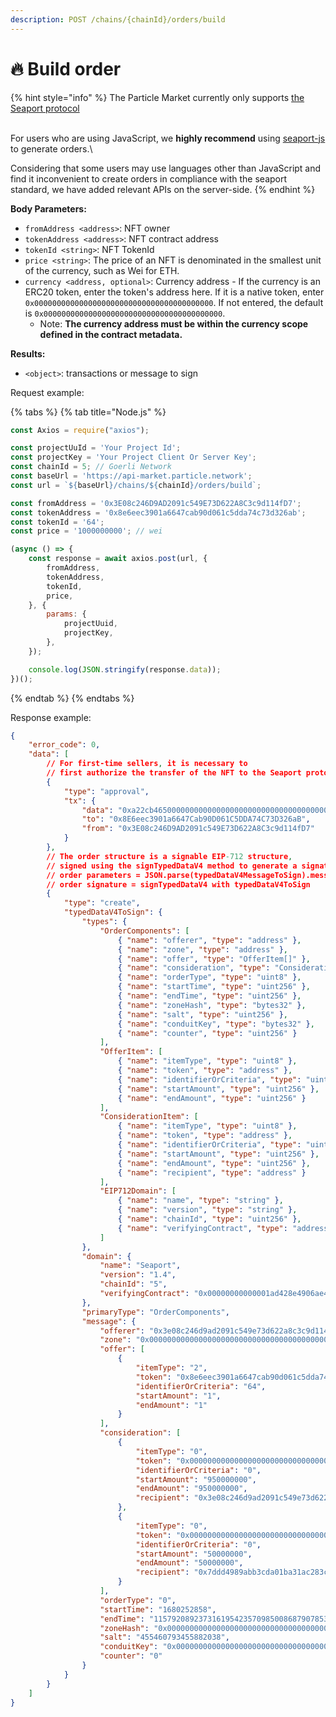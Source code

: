 ```yaml
---
description: POST /chains/{chainId}/orders/build
---
```


# 🔥 Build order

{% hint style="info" %}
The Particle Market currently only supports [the Seaport protocol](https://github.com/ProjectOpenSea/seaport)

\
For users who are using JavaScript, we **highly recommend** using [seaport-js](https://github.com/ProjectOpenSea/seaport-js) to generate orders.\


Considering that some users may use languages other than JavaScript and find it inconvenient to create orders in compliance with the seaport standard, we have added relevant APIs on the server-side.
{% endhint %}

**Body Parameters:**

* `fromAddress <address>`: NFT owner
* `tokenAddress <address>`: NFT contract address
* `tokenId <string>`: NFT TokenId
* `price <string>`: The price of an NFT is denominated in the smallest unit of the currency, such as Wei for ETH.
* `currency <address, optional>`: Currency address - If the currency is an ERC20 token, enter the token's address here. If it is a native token, enter `0x0000000000000000000000000000000000000000`. If not entered, the default is `0x0000000000000000000000000000000000000000`.
  * Note: **The currency address must be within the currency scope defined in the contract metadata.**

**Results:**

* `<object>`: transactions or message to sign

Request example:

{% tabs %}
{% tab title="Node.js" %}
```javascript
const Axios = require("axios");

const projectUuId = 'Your Project Id';
const projectKey = 'Your Project Client Or Server Key';
const chainId = 5; // Goerli Network
const baseUrl = 'https://api-market.particle.network';
const url = `${baseUrl}/chains/${chainId}/orders/build`;

const fromAddress = '0x3E08c246D9AD2091c549E73D622A8C3c9d114fD7';
const tokenAddress = '0x8e6eec3901a6647cab90d061c5dda74c73d326ab';
const tokenId = '64';
const price = '1000000000'; // wei

(async () => {
    const response = await axios.post(url, {
        fromAddress,
        tokenAddress,
        tokenId,
        price,
    }, {
        params: {
            projectUuid,
            projectKey,
        },
    });

    console.log(JSON.stringify(response.data));
})();
```
{% endtab %}
{% endtabs %}

Response example:

```json
{
    "error_code": 0,
    "data": [
        // For first-time sellers, it is necessary to 
        // first authorize the transfer of the NFT to the Seaport protocol.
        {
            "type": "approval",
            "tx": {
                "data": "0xa22cb46500000000000000000000000000000000000001ad428e4906ae43d8f9852d0dd60000000000000000000000000000000000000000000000000000000000000001c5d24601",
                "to": "0x8E6eec3901a6647Cab90D061C5DDA74C73D326aB",
                "from": "0x3E08c246D9AD2091c549E73D622A8C3c9d114fD7"
            }
        },
        // The order structure is a signable EIP-712 structure, 
        // signed using the signTypedDataV4 method to generate a signature.
        // order parameters = JSON.parse(typedDataV4MessageToSign).message
        // order signature = signTypedDataV4 with typedDataV4ToSign
        {
            "type": "create",
            "typedDataV4ToSign": {
                "types": {
                    "OrderComponents": [
                        { "name": "offerer", "type": "address" },
                        { "name": "zone", "type": "address" },
                        { "name": "offer", "type": "OfferItem[]" },
                        { "name": "consideration", "type": "ConsiderationItem[]" },
                        { "name": "orderType", "type": "uint8" },
                        { "name": "startTime", "type": "uint256" },
                        { "name": "endTime", "type": "uint256" },
                        { "name": "zoneHash", "type": "bytes32" },
                        { "name": "salt", "type": "uint256" },
                        { "name": "conduitKey", "type": "bytes32" },
                        { "name": "counter", "type": "uint256" }
                    ],
                    "OfferItem": [
                        { "name": "itemType", "type": "uint8" },
                        { "name": "token", "type": "address" },
                        { "name": "identifierOrCriteria", "type": "uint256" },
                        { "name": "startAmount", "type": "uint256" },
                        { "name": "endAmount", "type": "uint256" }
                    ],
                    "ConsiderationItem": [
                        { "name": "itemType", "type": "uint8" },
                        { "name": "token", "type": "address" },
                        { "name": "identifierOrCriteria", "type": "uint256" },
                        { "name": "startAmount", "type": "uint256" },
                        { "name": "endAmount", "type": "uint256" },
                        { "name": "recipient", "type": "address" }
                    ],
                    "EIP712Domain": [
                        { "name": "name", "type": "string" },
                        { "name": "version", "type": "string" },
                        { "name": "chainId", "type": "uint256" },
                        { "name": "verifyingContract", "type": "address" }
                    ]
                },
                "domain": {
                    "name": "Seaport",
                    "version": "1.4",
                    "chainId": "5",
                    "verifyingContract": "0x00000000000001ad428e4906ae43d8f9852d0dd6"
                },
                "primaryType": "OrderComponents",
                "message": {
                    "offerer": "0x3e08c246d9ad2091c549e73d622a8c3c9d114fd7",
                    "zone": "0x0000000000000000000000000000000000000000",
                    "offer": [
                        {
                            "itemType": "2",
                            "token": "0x8e6eec3901a6647cab90d061c5dda74c73d326ab",
                            "identifierOrCriteria": "64",
                            "startAmount": "1",
                            "endAmount": "1"
                        }
                    ],
                    "consideration": [
                        {
                            "itemType": "0",
                            "token": "0x0000000000000000000000000000000000000000",
                            "identifierOrCriteria": "0",
                            "startAmount": "950000000",
                            "endAmount": "950000000",
                            "recipient": "0x3e08c246d9ad2091c549e73d622a8c3c9d114fd7"
                        },
                        {
                            "itemType": "0",
                            "token": "0x0000000000000000000000000000000000000000",
                            "identifierOrCriteria": "0",
                            "startAmount": "50000000",
                            "endAmount": "50000000",
                            "recipient": "0x7ddd4989abb3cda01ba31ac283c194852e42e1a8"
                        }
                    ],
                    "orderType": "0",
                    "startTime": "1680252858",
                    "endTime": "115792089237316195423570985008687907853269984665640564039457584007913129639935",
                    "zoneHash": "0x0000000000000000000000000000000000000000000000000000000000000000",
                    "salt": "455460793455882038",
                    "conduitKey": "0x0000000000000000000000000000000000000000000000000000000000000000",
                    "counter": "0"
                }
            }
        }
    ]
}
```
